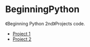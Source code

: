 # BeginningPython
《Beginning Python 2nd》Projects code.
- [Project 1 ](./Project_1_Instant_Markup/)
- [Project 2 ](./ProJect_2_Painting_a_Pretty_Picture/)
